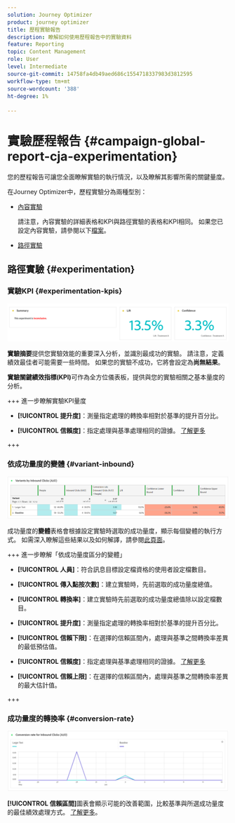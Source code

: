 ```yaml
---
solution: Journey Optimizer
product: journey optimizer
title: 歷程實驗報告
description: 瞭解如何使用歷程報告中的實驗資料
feature: Reporting
topic: Content Management
role: User
level: Intermediate
source-git-commit: 14758fa4db49aed686c1554718337983d3812595
workflow-type: tm+mt
source-wordcount: '388'
ht-degree: 1%

---
```


# 實驗歷程報告 {#campaign-global-report-cja-experimentation}

您的歷程報告可讓您全面瞭解實驗的執行情況，以及瞭解其影響所需的關鍵量度。

在Journey Optimizer中，歷程實驗分為兩種型別：

* [內容實驗](../content-management/content-experiment.md)

  請注意，內容實驗的詳細表格和KPI與路徑實驗的表格和KPI相同。 如果您已設定內容實驗，請參閱以下[檔案](#experimentation)。

* [路徑實驗](../building-journeys/optimize.md)

## 路徑實驗 {#experimentation}

### 實驗KPI {#experimentation-kpis}

![](assets/journey-report-experiment-1.png)

**實驗摘要**&#x200B;提供您實驗效能的重要深入分析，並識別最成功的實驗。 請注意，定義績效最佳者可能需要一些時間。 如果您的實驗不成功，它將會設定為&#x200B;**尚無結果**。

**實驗關鍵績效指標(KPI)**&#x200B;可作為全方位儀表板，提供與您的實驗相關之基本量度的分析。

+++ 進一步瞭解實驗KPI量度

* **[!UICONTROL 提升度]**：測量指定處理的轉換率相對於基準的提升百分比。

* **[!UICONTROL 信賴度]**：指定處理與基準處理相同的證據。 [了解更多](../content-management/experiment-calculations.md#understand-confidence)

+++



### 依成功量度的變體 {#variant-inbound}

![](assets/cja-experimentation-variants.png)

成功量度的&#x200B;**變體**表格會根據設定實驗時選取的成功量度，顯示每個變體的執行方式。
如需深入瞭解這些結果以及如何解譯，請參閱[此頁面](../content-management/get-started-experiment.md#interpret-results)。

+++ 進一步瞭解「依成功量度區分的變體」

* **[!UICONTROL 人員]**：符合訊息目標設定檔資格的使用者設定檔數目。

* **[!UICONTROL 傳入點按次數]**：建立實驗時，先前選取的成功量度總值。

* **[!UICONTROL 轉換率]**：建立實驗時先前選取的成功量度總值除以設定檔數目。

* **[!UICONTROL 提升度]**：測量指定處理的轉換率相對於基準的提升百分比。

* **[!UICONTROL 信賴下限]**：在選擇的信賴區間內，處理與基準之間轉換率差異的最低預估值。

* **[!UICONTROL 信賴度]**：指定處理與基準處理相同的證據。 [了解更多](../content-management/experiment-calculations.md#understand-confidence)

* **[!UICONTROL 信賴上限]**：在選擇的信賴區間內，處理與基準之間轉換率差異的最大估計值。

+++

### 成功量度的轉換率 {#conversion-rate}

![](assets/cja-experimentation-conversion.png)

**[!UICONTROL 信賴區間]**&#x200B;圖表會顯示可能的改善範圍，比較基準與所選成功量度的最佳績效處理方式。 [了解更多](../content-management/experiment-calculations.md#confidence-intervals)。
